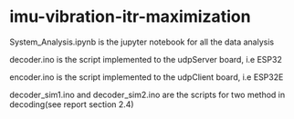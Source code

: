 # imu-vibration-itr-maximization

System_Analysis.ipynb is the jupyter notebook for all the data analysis

decoder.ino is the script implemented to the udpServer board, i.e ESP32

encoder.ino is the script implemented to the udpClient board, i.e ESP32E

decoder_sim1.ino and decoder_sim2.ino are the scripts for two method in decoding(see report section 2.4)
